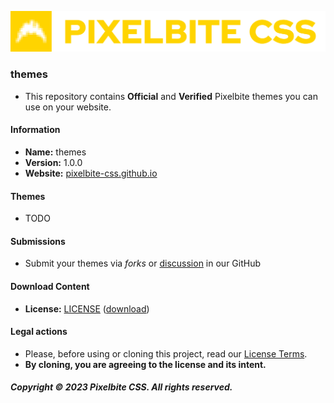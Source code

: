 ![image](https://raw.githubusercontent.com/Pixelbite-CSS/.github/main/banner-yellow.png)

### themes
 - This repository contains **Official** and **Verified** Pixelbite themes you can use on your website.

#### Information
 - **Name:** themes
 - **Version:** 1.0.0
 - **Website:** [pixelbite-css.github.io](https://pixelbite-css.github.io)

#### Themes
 - TODO

#### Submissions
- Submit your themes via _forks_ or [discussion](https://github.com/orgs/Pixelbite-CSS/discussions/3) in our GitHub

#### Download Content
 - **License:** [LICENSE](https://github.com/Pixelbite-CSS/template/blob/main/LICENSE) ([download](https://raw.githubusercontent.com/Pixelbite-CSS/template/main/LICENSE))

#### Legal actions
 - Please, before using or cloning this project, read our [License Terms](https://github.com/Pixelbite-CSS/template/blob/main/LICENSE).
 - **By cloning, you are agreeing to the license and its intent.**

##### Copyright © 2023 Pixelbite CSS. All rights reserved.

